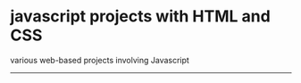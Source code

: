 # javascript projects with HTML and CSS    
various web-based projects involving Javascript
<hr>    
  
  
